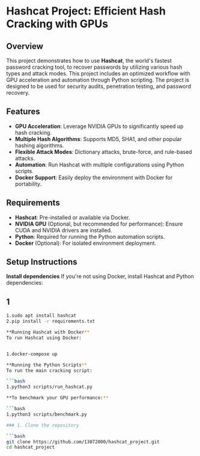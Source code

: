 # Hashcat Project: Efficient Hash Cracking with GPUs

## Overview

This project demonstrates how to use **Hashcat**, the world's fastest password cracking tool, to recover passwords by utilizing various hash types and attack modes. This project includes an optimized workflow with GPU acceleration and automation through Python scripting. The project is designed to be used for security audits, penetration testing, and password recovery.

## Features
- **GPU Acceleration**: Leverage NVIDIA GPUs to significantly speed up hash cracking.
- **Multiple Hash Algorithms**: Supports MD5, SHA1, and other popular hashing algorithms.
- **Flexible Attack Modes**: Dictionary attacks, brute-force, and rule-based attacks.
- **Automation**: Run Hashcat with multiple configurations using Python scripts.
- **Docker Support**: Easily deploy the environment with Docker for portability.

## Requirements

- **Hashcat**: Pre-installed or available via Docker.
- **NVIDIA GPU** (Optional, but recommended for performance): Ensure CUDA and NVIDIA drivers are installed.
- **Python**: Required for running the Python automation scripts.
- **Docker** (Optional): For isolated environment deployment.

## Setup Instructions
**Install dependencies**
If you're not using Docker, install Hashcat and Python dependencies:

## 1
```bash
1.sudo apt install hashcat
2.pip install -r requirements.txt

**Running Hashcat with Docker**
To run Hashcat using Docker:


1.docker-compose up

**Running the Python Scripts**
To run the main cracking script:

```bash
1.python3 scripts/run_hashcat.py

**To benchmark your GPU performance:**

```bash
1.python3 scripts/benchmark.py

### 1. Clone the repository

```bash
git clone https://github.com/13072000/hashcat_project.git
cd hashcat_project
